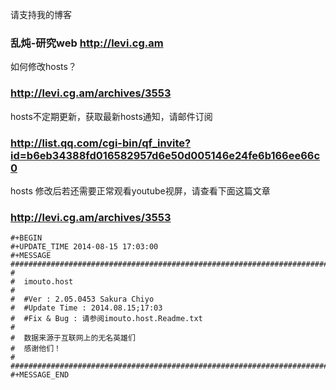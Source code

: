 请支持我的博客
### 乱炖-研究web   http://levi.cg.am ###

如何修改hosts？
### http://levi.cg.am/archives/3553 ###

hosts不定期更新，获取最新hosts通知，请邮件订阅

### http://list.qq.com/cgi-bin/qf_invite?id=b6eb34388fd016582957d6e50d005146e24fe6b166ee66c0 ###

hosts 修改后若还需要正常观看youtube视屏，请查看下面这篇文章
### http://levi.cg.am/archives/3553 ###

```
#+BEGIN
#+UPDATE_TIME 2014-08-15 17:03:00
#+MESSAGE
#######################################################################
#
#  imouto.host
#
#  #Ver : 2.05.0453 Sakura Chiyo
#  #Update Time : 2014.08.15;17:03
#  #Fix & Bug : 请参阅imouto.host.Readme.txt
#
#  数据来源于互联网上的无名英雄们
#  感谢他们！
#
#######################################################################
#+MESSAGE_END
```
